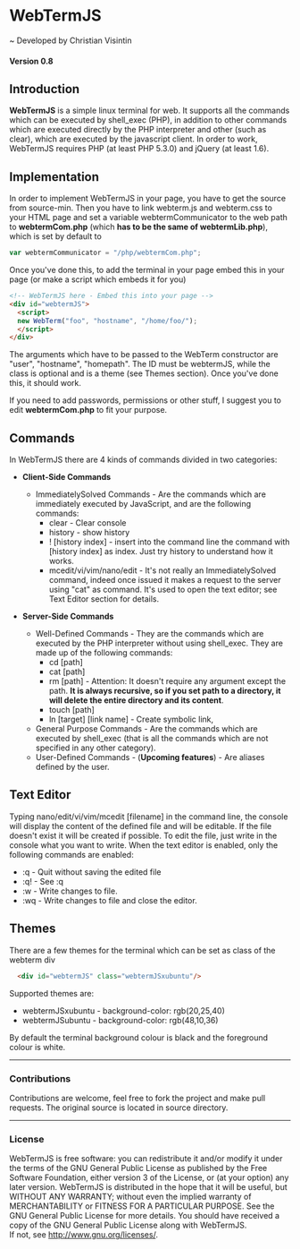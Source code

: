 # WebTermJS

~ Developed by Christian Visintin

#### Version 0.8

## Introduction

**WebTermJS** is a simple linux terminal for web. It supports all the commands which can be executed by shell_exec (PHP), in addition to other commands which are executed directly by the PHP interpreter and other (such as clear), which are executed by the javascript client.
In order to work, WebTermJS requires PHP (at least PHP 5.3.0) and jQuery (at least 1.6).

## Implementation

In order to implement WebTermJS in your page, you have to get the source from source-min.
Then you have to link webterm.js and webterm.css to your HTML page and set a variable webtermCommunicator to the web path to **webtermCom.php** (which **has to be the same of webtermLib.php**), which is set by default to  

```js
var webtermCommunicator = "/php/webtermCom.php";
```
Once you've done this, to add the terminal in your page embed this in your page (or make a script which embeds it for you)
```html
<!-- WebTermJS here - Embed this into your page -->
<div id="webtermJS">
  <script>
  new WebTerm("foo", "hostname", "/home/foo/");
  </script>
</div>
```
The arguments which have to be passed to the WebTerm constructor are "user", "hostname", "homepath".
The ID must be webtermJS, while the class is optional and is a theme (see Themes section).
Once you've done this, it should work.

If you need to add passwords, permissions or other stuff, I suggest you to edit **webtermCom.php** to fit your purpose.


## Commands

In WebTermJS there are 4 kinds of commands divided in two categories:  

* **Client-Side Commands**
  * ImmediatelySolved Commands - Are the commands which are immediately executed by JavaScript, and are the following commands:
    * clear - Clear console
    * history - show history
    * ! [history index] - insert into the command line the command with [history index] as index. Just try history to understand how it works.
    * mcedit/vi/vim/nano/edit - It's not really an ImmediatelySolved command, indeed once issued it makes a request to the server using "cat" as command. It's used to open the text editor; see Text Editor section for details.

* **Server-Side Commands**
  * Well-Defined Commands - They are the commands which are executed by the PHP interpreter without using shell_exec. They are made up of the following commands:
    * cd [path]
    * cat [path]
    * rm [path] - Attention: It doesn't require any argument except the path. **It is always recursive, so if you set path to a directory, it will delete the entire directory and its content**.
    * touch [path]
    * ln [target] [link name] - Create symbolic link,
  * General Purpose Commands - Are the commands which are executed by shell_exec (that is all the commands which are not specified in any other category).
  * User-Defined Commands - (**Upcoming features**) - Are aliases defined by the user.

## Text Editor

Typing nano/edit/vi/vim/mcedit [filename] in the command line, the console will display the content of the defined file and will be editable.
If the file doesn't exist it will be created if possible.
To edit the file, just write in the console what you want to write.
When the text editor is enabled, only the following commands are enabled:
* :q - Quit without saving the edited file
* :q! - See :q
* :w - Write changes to file.
* :wq - Write changes to file and close the editor.

## Themes

There are a few themes for the terminal which can be set as class of the webterm div
```html
  <div id="webtermJS" class="webtermJSxubuntu"/>
```

Supported themes are:
* webtermJSxubuntu - background-color: rgb(20,25,40)
* webtermJSubuntu - background-color: rgb(48,10,36)

By default the terminal background colour is black and the foreground colour is white.

---

### Contributions

Contributions are welcome, feel free to fork the project and make pull requests.
The original source is located in source directory.

---

### License

WebTermJS is free software: you can redistribute it and/or modify it under the terms of the GNU General Public License as
published by the Free Software Foundation, either version 3 of the License, or (at your option) any later version.
WebTermJS is distributed in the hope that it will be useful, but WITHOUT ANY WARRANTY; without even the implied warranty of
MERCHANTABILITY or FITNESS FOR A PARTICULAR PURPOSE.
See the GNU General Public License for more details.
You should have received a copy of the GNU General Public License along with WebTermJS.  
If not, see <http://www.gnu.org/licenses/>.
